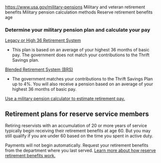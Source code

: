 

https://www.usa.gov/military-pensions
Military and veteran retirement benefits
Military pension calculation methods
Reserve retirement benefits age

### **Determine your military pension plan and calculate your pay**

[Legacy or High 36 Retirement System](https://militarypay.defense.gov/Pay/Retirement/)
- This plan is based on an average of your highest 36 months of basic pay. The government does not match your contributions to the Thrift Savings plan.

[Blended Retirement System (BRS)](https://militarypay.defense.gov/BlendedRetirement/)
- The government matches your contributions to the Thrift Savings Plan up to 4%. You will also receive a pension based on an average of your highest 36 months of basic pay.

[Use a military pension calculator to estimate retirement pay.](https://militarypay.defense.gov/Calculators/)

**Retirement plans for reserve service members**
------------------------------------------------

Retiring reservists with an accumulation of 20 or more years of service typically begin receiving their retirement benefits at age 60. But you may still qualify if you are under 60 based on the time you spent in active duty.

Payments will not begin automatically. Request your retirement benefits from the department where you last served.
[Learn more about how reserve retirement benefits work.](https://militarypay.defense.gov/Pay/Retirement/Reserve.aspx)
